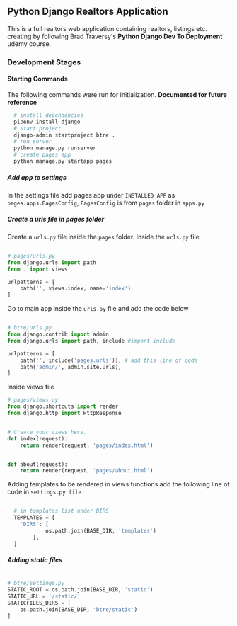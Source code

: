 ## Python Django Realtors Application

This is a full realtors web application containing realtors, listings etc. creating by following Brad Traversy's **Python Django Dev To Deployment** udemy course.

### Development Stages

#### Starting Commands

The following commands were run for initialization. **Documented for future reference**

```python
  # install dependencies
  pipenv install django
  # start project
  django-admin startproject btre .
  # run server
  python manage.py runserver
  # create pages app
  python manage.py startapp pages

```

##### Add app to settings

In the settings file add pages app under `INSTALLED APP` as `pages.apps.PagesConfig`, `PagesConfig` is from `pages` folder in `apps.py`

##### Create a urls file in pages folder

Create a `urls.py` file inside the `pages` folder. Inside the `urls.py` file

```python

# pages/urls.py
from django.urls import path
from . import views

urlpatterns = [
    path('', views.index, name='index')
]

```

Go to main app inside the `urls.py` file and add the code below

```python

# btre/urls.py
from django.contrib import admin
from django.urls import path, include #import include

urlpatterns = [
    path('', include('pages.urls')), # add this line of code
    path('admin/', admin.site.urls),
]


```

Inside views file

```python
# pages/views.py
from django.shortcuts import render
from django.http import HttpResponse


# Create your views here.
def index(request):
    return render(request, 'pages/index.html')


def about(request):
    return render(request, 'pages/about.html')

```

Adding templates to be rendered in views functions add the following line of code in `settings.py file`

```python

  # in templates list under DIRS
  TEMPLATES = [
    'DIRS': [
            os.path.join(BASE_DIR, 'templates')
        ],
  ]

```

##### Adding static files

```python

# btre/settings.py
STATIC_ROOT = os.path.join(BASE_DIR, 'static')
STATIC_URL = '/static/'
STATICFILES_DIRS = [
    os.path.join(BASE_DIR, 'btre/static')
]

```

